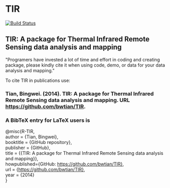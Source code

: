 TIR
===
[![Build Status](https://travis-ci.org/bwtian/TIR.svg?branch=master)](https://travis-ci.org/bwtian/TIR)

## TIR: A package for Thermal Infrared Remote Sensing data analysis and mapping

"Programers have invested a lot of time and effort in coding and creating package, please kindly cite it when using code, demo, or data for your data analysis and mapping."

To cite TIR in publications use:

### Tian, Bingwei. (2014). TIR: A package for Thermal Infrared Remote Sensing data analysis and mapping. URL https://github.com/bwtian/TIR.

### A BibTeX entry for LaTeX users is  
@misc{R-TIR,  
author = {Tian, Bingwei},  
booktitle = {GitHub repository},  
publisher = {GitHub},  
title = {{TIR: A package for Thermal Infrared Remote Sensing data analysis and mapping}},  
howpublished={GitHub: https://github.com/bwtian/TIR},  
url = {https://github.com/bwtian/TIR},  
year = {2014}  
}  
